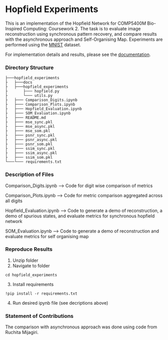 # Hopfield Experiments   

This is an implementation of the Hopfield Network for COMP5400M Bio-Inspired Computing: Coursework 2. 
The task is to evaluate image reconstruction using synchronous pattern recovery, and compare results with the asynchronous 
approach and Self-Organising Map. Experiments are performed using the [MNIST](http://yann.lecun.com/exdb/mnist/) dataset. 

For implementation details and results, please see the [documentation](https://hopfield-experiments.readthedocs.io/).

### Directory Structure

```
├───hopfield_experiments
├   ├───docs
├   ├───hopfield_experiments
├       ├─── hopfield.py
├       └─── utils.py
├   ├─── Comparison_Digits.ipynb
├   ├─── Comparison_Plots.ipynb
├   ├─── Hopfield_Evaluation.ipynb
├   ├─── SOM_Evaluation.ipynb
├   ├─── README.md
├   ├─── mse_sync.pkl
├   ├─── mse_async.pkl
├   ├─── mse_som.pkl
├   ├─── psnr_sync.pkl
├   ├─── psnr_async.pkl
├   ├─── psnr_som.pkl
├   ├─── ssim_sync.pkl
├   ├─── ssim_async.pkl
├   ├─── ssim_som.pkl
└───└─── requirements.txt
```

### Description of Files

Comparison_Digits.ipynb
   --> Code for digit wise comparison of metrics

Comparison_Plots.ipynb
    --> Code for metric comparison aggregated across all digits

Hopfield_Evaluation.ipynb
    --> Code to generate a demo of reconstruction, a demo of spurious states, and evaluate metrics for synchronous hopfield network

SOM_Evaluation.ipynb
    --> Code to generate a demo of reconstruction and evaluate metrics for self organising map

### Reproduce Results

1. Unzip folder
2. Navigate to folder
```
cd hopfield_experiments
```
3. Install requirements
```
!pip install -r requirements.txt
```
4. Run desired ipynb file (see decriptions above)

### Statement of Contributions

The comparison with asynchronous approach was done using code from Ruchita Mijagiri.
